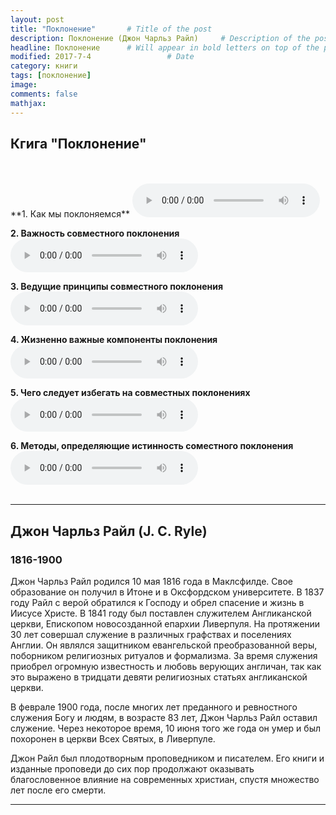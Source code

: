 ```yaml
---
layout: post
title: "Поклонение"       # Title of the post
description: Поклонение (Джон Чарльз Райл)     # Description of the post, used for Facebook Opengraph & Twitter
headline: Поклонение      # Will appear in bold letters on top of the post
modified: 2017-7-4                 # Date
category: книги
tags: [поклонение]
image: 
comments: false
mathjax:
---
```


## Кгига "Поклонение"
<br/>
<br/>
**1. Как мы поклоняемся**
<audio controls>
    <source src="https://s3.amazonaws.com/audiobooks.deepidea.cloud/ryle_worship/01_how_we_worship.mp3" type="audio/mpeg"/>
</audio>
<br/>

**2. Важность совместного поклонения**
<audio controls>
    <source src="https://s3.amazonaws.com/audiobooks.deepidea.cloud/ryle_worship/02_importance_of_collective_worship.mp3" type="audio/mpeg"/>
</audio>
<br/>

**3. Ведущие принципы совместного поклонения**
<audio controls>
    <source src="https://s3.amazonaws.com/audiobooks.deepidea.cloud/ryle_worship/03_principles_of_collective_worship.mp3" type="audio/mpeg"/>
</audio>
<br/>

**4. Жизненно важные компоненты поклонения**
<audio controls>
    <source src="https://s3.amazonaws.com/audiobooks.deepidea.cloud/ryle_worship/04_principles_of_warchip.mp3" type="audio/mpeg"/>
</audio>
<br/>

**5. Чего следует избегать на совместных поклонениях**
<audio controls>
    <source src="https://s3.amazonaws.com/audiobooks.deepidea.cloud/ryle_worship/05_what_to_avoid.mp3" type="audio/mpeg"/>
</audio>
<br/>

**6. Методы, определяющие истинность соместного поклонения**
<audio controls>
    <source src="https://s3.amazonaws.com/audiobooks.deepidea.cloud/ryle_worship/06_methods.mp3" type="audio/mpeg"/>
</audio>
<br/>
<br/>


---
## Джон Чарльз Райл (J. C. Ryle)
### **1816-1900**
Джон Чарльз Райл родился 10 мая 1816 года в Маклсфилде. Свое образование он получил в Итоне и в Оксфордском университете. В 1837 году Райл с верой обратился к Господу и обрел спасение и жизнь в Иисусе Христе. В 1841 году был поставлен служителем Англиканской церкви, Епископом новосозданной епархии Ливерпуля. На протяжении 30 лет совершал служение в различных графствах и поселениях Англии. Он являлся защитником евангельской преобразованной веры, поборником религиозных ритуалов и формализма. За время служения приобрел огромную известность и любовь верующих англичан, так как это выражено в тридцати девяти религиозных статьях англиканской церкви. 

В феврале 1900 года, после многих лет преданного и ревностного служения Богу и людям, в возрасте 83 лет, Джон Чарльз Райл оставил служение. 
Через некоторое время, 10 июня того же года он умер и был похоронен в церкви Всех Святых, в Ливерпуле. 

Джон Райл был плодотворным проповедником и писателем. Его книги и изданные проповеди до сих пор продолжают оказывать благословенное влияние на современных христиан, спустя множество лет после его смерти. 

---






